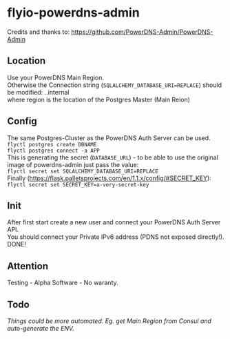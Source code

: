 # flyio-powerdns-admin
Credits and thanks to: https://github.com/PowerDNS-Admin/PowerDNS-Admin

## Location
Use your PowerDNS Main Region.  
Otherwise the Connection string (`SQLALCHEMY_DATABASE_URI=REPLACE`) should be modified: <region>.<appname>.internal  
where region is the location of the Postgres Master (Main Reion)  

## Config
The same Postgres-Cluster as the PowerDNS Auth Server can be used.  
`flyctl postgres create DBNAME`  
`flyctl postgres connect -a APP`  
This is generating the secret (`DATABASE_URL`) - to be able to use the original image of powerdns-admin just pass the value:  
`flyctl secret set SQLALCHEMY_DATABASE_URI=REPLACE`  
Finally (https://flask.palletsprojects.com/en/1.1.x/config/#SECRET_KEY):  
`flyctl secret set SECRET_KEY=a-very-secret-key`  

## Init
After first start create a new user and connect your PowerDNS Auth Server API.  
You should connect your Private IPv6 address (PDNS not exposed directly!).
DONE!

## Attention
Testing - Alpha Software - No waranty.  
  
## Todo
*Things could be more automated. Eg. get Main Region from Consul and auto-generate the ENV.*
